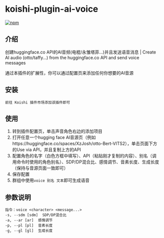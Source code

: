 # koishi-plugin-ai-voice

[![npm](https://img.shields.io/npm/v/koishi-plugin-ai-voice?style=flat-square)](https://www.npmjs.com/package/koishi-plugin-ai-voice)

## 介绍

创建huggingface.co API的AI音频(电棍/永雏塔菲...)并且发送语音消息 | Create AI audio (otto/taffy...) from the huggingface.co API and send voice messages

通过本插件的扩展性，你可以通过配置页来添加任何你想要的AI音源

## 安装

```
前往 Koishi 插件市场添加该插件即可
```

## 使用

1. 转到插件配置页，单击声音角色右边的添加项目
2. 打开任意一个hugging face AI音源页（例如https://huggingface.co/spaces/XzJosh/otto-Bert-VITS2），单击页面下方的Use via API，并且复制上方的API
3. 配置角色的名字（白色方框中填写）、API（粘贴刚才复制的内容）、别名（调用命令时使用的角色别名）、SDP/DP混合比、感情调节、音素长度、生成长度（保持与音源页面一致即可）
4. 保存配置
5. 群组中使用`voice 别名 文本`即可生成语音

## 参数说明

    指令：voice <character> <message...>
    -s, --sdm [sdm]  SDP/DP混合比
    -a, --ar [ar]  感情调节
    -p, --pl [pl]  音素长度
    -g, --gl [gl]  生成长度